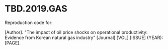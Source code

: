 # TBD.2019.GAS
Reproduction code for: 

[Author]. "The impact of oil price shocks on operational productivity: Evidence from Korean natural gas industry" [Journal] [VOL].[ISSUE] (YEAR): [PAGE].
